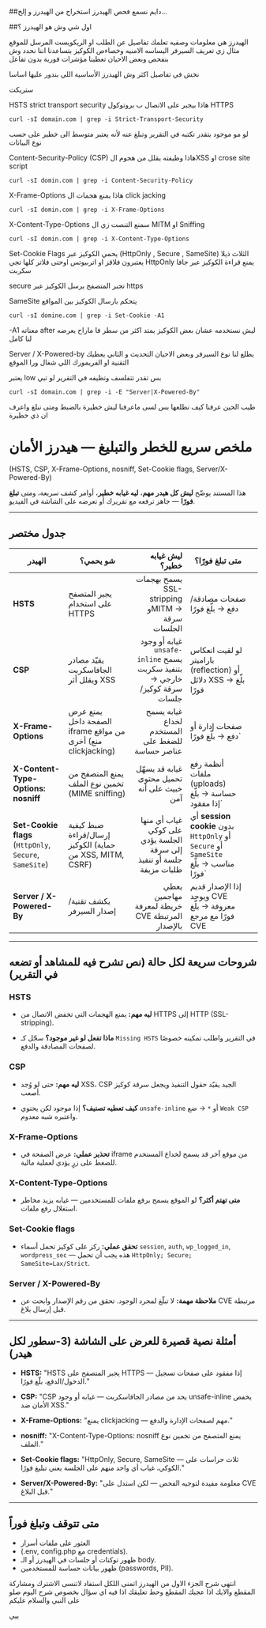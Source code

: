  
##دايم نسمع فحص الهيدرز استخراج من الهيدرز و إلخ...

##اول شي وش هو الهيدرز ؟ 

الهيدرز هي معلومات وصفيه تعلمك تفاصيل عن الطلب او الريكويست المرسل للموقع 
مثال 
زي تعريف السيرفر اليساسه الامنيه وخصاءص الكوكيز 
بتساعدنا اننا نحدد وش بنفحص 
وبعض الاحيان تعطينا مؤشرات فورية بدون تفاعل 

نخش في تفاصيل اكثر وش الهيدرز الأساسية اللي بندور عليها اساسا

ستريكت

HSTS strict transport security 
هاذا بيجبر على الاتصال ب بروتوكول HTTPS 
```
curl -sI domain.com | grep -i Strict-Transport-Security
```
لو مو موجود بتقدر تكتبه في التقرير وتبلغ عنه لأنه يعتبر متوسط الى خطير
على حسب نوع البيانات 



Content-Security-Policy (CSP)
هاذا وظيفته يقلل من هجوم الXSS او crose site script
```
curl -sI domin.com | grep -i Content-Security-Policy
```

X-Frame-Options 
هاذا يمنع هجمات ال click jacking 
```
curl -sI domin.com | grep -i X-Frame-Options
```

X-Content-Type-Options
سمنع التنصت زي ال MITM او Sniffing
```
curl -sI domin.com | grep -i X-Content-Type-Options
```

Set-Cookie Flags
يحمي الكوكيز عبر (HttpOnly , Secure , SameSite)
الثلاث ذيلا يعتبرون فلاقز او اتربيوتس اوحتى فلاتر كلها تجي 
HttpOnly
يمنع قراءة الكوكيز عبر جافا سكربت

secure
تجبر المتصفح يرسل الكوكيز عبر https

SameSite
يتحكم بارسال الكوكيز بين المواقع

```
curl -sI domine.com | grep -i Set-Cookie -A1
```
-A1 
معناته after ليش نستخدمه عشان بعض الكوكيز يمتد اكثر من سطر فا ماراح يعرضه لنا كامل 

Server / X-Powered-by
يطلع لنا نوع السيرفر وبعض الاحيان التحديث و الثاني يعطيك التقنية او الفريمورك اللي شغال ورا الموقع 

يعتبر low بس تقدر تتفلسف وتظيفه في التقرير لو تبي 
```
curl -sI domain.com | grep -i -E "Server|X-Powered-By"
```

طيب الحين عرفنا كيف نطلعها بس لسى ماعرفنا ليش خطيرة بالضبط
ومتى نبلغ واعرف ان ذي خطيرة 


# ملخص سريع للخطر والتبليغ — هيدرز الأمان 
(HSTS, CSP, X-Frame-Options, nosniff, Set-Cookie flags, Server/X-Powered-By)

هذا المستند يوضّح **ليش كل هيدر مهم**، **ليه غيابه خطير**، أوامر كشف سريعة، ومتى **تبلغ فورًا** — جاهز ترفعه مع تقريرك أو تعرضه على الشاشة في الفيديو.

---

## جدول مختصر

| الهيدر                                                  | شو يحمي؟                                                     |                                                          ليش غيابه خطير؟ | متى تبلغ فورًا؟                                                                     |     |
| ------------------------------------------------------- | ------------------------------------------------------------ | -----------------------------------------------------------------------: | ----------------------------------------------------------------------------------- | --- |
| **HSTS**                                                | يجبر المتصفح على استخدام HTTPS                               |                           يسمح بهجمات SSL-stripping وMITM → سرقة الجلسات | صفحات مصادقة/دفع → بلّغ فورًا                                                       |     |
| **CSP**                                                 | يقيّد مصادر الجافاسكربت ويقلل أثر XSS                        | غيابه أو وجود `unsafe-inline` يسمح بتنفيذ سكربت خارجي → سرقة كوكيز/جلسات | لو لقيت انعكاس باراميتر (reflection) أو دلائل XSS → بلّغ فورًا                      |     |
| **X-Frame-Options**                                     | يمنع عرض الصفحة داخل iframe من مواقع أخرى (منع clickjacking) |                          غيابه يسمح لخداع المستخدم للضغط على عناصر حساسة | صفحات إدارة أو دفع → بلّغ فورًا`                                                    |     |
| **X-Content-Type-Options: nosniff**                     | يمنع المتصفح من تخمين نوع الملف (MIME sniffing)              |                              غيابه قد يسهّل تحميل محتوى خبيث على أنه آمن | أنظمة رفع ملفات (uploads) حساسة → بلّغ إذا مفقود`                                   |     |
| **Set-Cookie flags** (`HttpOnly`, `Secure`, `SameSite`) | ضبط كيفية إرسال/قراءة الكوكيز (حماية من XSS, MITM, CSRF)     |     غياب أي منها على كوكي الجلسة يؤدي إلى سرقة جلسة أو تنفيذ طلبات مزيفة | أي **session cookie** بدون `HttpOnly` أو `Secure` أو `SameSite` مناسب → بلّغ فورًا` |     |
| **Server / X-Powered-By**                               | يكشف تقنية/إصدار السيرفر                                     |                          يعطي مهاجمين خريطة لمعرفة CVE المرتبطة بالإصدار | إذا الإصدار قديم ويوجد CVE معروفة → بلّغ فورًا مع مرجع CVE                          |     |

---

## شروحات سريعة لكل حالة (نص تشرح فيه للمشاهد أو تضعه في التقرير)

### HSTS

- **ليه مهم:** يمنع الهجمات التي تخفض الاتصال من HTTPS إلى HTTP (SSL-stripping).
    
- **ماذا تفعل لو غير موجود؟** سجّل كـ `Missing HSTS` في التقرير واطلب تمكينه خصوصًا لصفحات المصادقة والدفع.
    

### CSP

- **ليه مهم:** حتى لو وُجد XSS، CSP الجيد يقيّد حقول التنفيذ ويجعل سرقة كوكيز أصعب.
    
- **كيف تعطيه تصنيف؟** إذا موجود لكن يحتوي `unsafe-inline` أو `*` → ضع `Weak CSP` واعتبره شبه معدوم.
    

### X-Frame-Options

- **تحذير عملي:** عرض الصفحة في iframe من موقع آخر قد يسمح لخداع المستخدم للضغط على زرٍ يؤدي لعملية مالية.
    

### X-Content-Type-Options

- **متى تهتم أكثر؟** لو الموقع يسمح برفع ملفات للمستخدمين — غيابه يزيد مخاطر استغلال رفع ملفات.
    

### Set-Cookie flags

- **تحقق عملي:** ركز على كوكيز تحمل أسماء `session`, `auth`, `wp_logged_in`, `wordpress_sec` — هذه يجب أن تحمل `HttpOnly; Secure; SameSite=Lax/Strict`.
    

### Server / X-Powered-By

- **ملاحظة مهمة:** لا تبلّغ لمجرد الوجود. تحقق من رقم الإصدار وابحث عن CVE مرتبطة قبل إرسال بلاغ.
    

---

## أمثلة نصية قصيرة للعرض على الشاشة (3-سطور لكل هيدر)

- **HSTS:** "HSTS يجبر المتصفح على HTTPS — إذا مفقود على صفحات تسجيل الدخول/الدفع، بلّغ فورًا."
    
- **CSP:** "CSP يحد من مصادر الجافاسكربت — غيابه أو وجود unsafe-inline يخفض الأمان ضد XSS."
    
- **X-Frame-Options:** "يمنع clickjacking — مهم لصفحات الإدارة والدفع."
    
- **nosniff:** "X-Content-Type-Options: nosniff يمنع المتصفح من تخمين نوع الملف."
    
- **Set-Cookie flags:** "HttpOnly, Secure, SameSite — ثلاث حراسات على الكوكي، غياب أي واحد منهم على الجلسة يعني تبليغ فورًا."
    
- **Server/X-Powered-By:** "معلومة مفيدة لتوجيه الفحص — لكن استدل على CVE قبل البلاغ."
    

---



## متى تتوقف وتبلغ فوراً

* العثور على ملفات أسرار
* (.env, config.php مع credentials).
* ظهور توكنات أو جلسات في الهيدرز أو الـ body.
* ظهور بيانات حساسة للمستخدمين (passwords, PII).


انتهى شرح الجزء الاول من الهيدرز اتمنى اللكل استفاد لاتنسى الاشترك ومشاركة المقطع والايك اذا عجبك المقطع وحط تعليقك اذا فيه اي سؤال بخصوص شرح اليوم صلو على النبي والسلام عليكم








ييي
